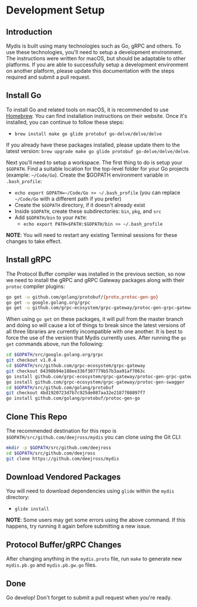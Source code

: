 Development Setup
=================

Introduction
------------
Mydis is built using many technologies such as Go, gRPC and others. To use these technologies, you'll need to setup a development environment. The instructions were written for macOS, but should be adaptable to other platforms. If you are able to successfully setup a development environment on another platform, please update this documentation with the steps required and submit a pull request.

Install Go
----------
To install Go and related tools on macOS, it is recommended to use [Homebrew](https://brew.sh/). You can find installation instructions on their website. Once it's installed, you can continue to follow these steps:
- `brew install make go glide protobuf go-delve/delve/delve`

If you already have these packages installed, please update them to the latest version: `brew upgrade make go glide protobuf go-delve/delve/delve`.

Next you'll need to setup a workspace. The first thing to do is setup your `$GOPATH`. Find a suitable location for the top-level folder for your Go projects (example: `~/Code/Go`). Create the $GOPATH environment variable in `.bash_profile`:
- `echo export GOPATH=~/Code/Go >> ~/.bash_profile` (you can replace `~/Code/Go` with a different path if you prefer)
- Create the `$GOPATH` directory, if it doesn't already exist
- Inside `$GOPATH`, create these subdirectories: `bin`, `pkg`, and `src`
- Add `$GOPATH/bin` to your `PATH`:
  - `echo export PATH=$PATH:$GOPATH/bin >> ~/.bash_profile`

**NOTE**: You will need to restart any existing Terminal sessions for these changes to take effect.

Install gRPC
------------
The Protocol Buffer compiler was installed in the previous section, so now we need to install the gRPC and gRPC Gateway packages along with their `protoc` compiler plugins:
```bash
go get -u github.com/golang/protobuf/{proto,protoc-gen-go}
go get -u google.golang.org/grpc
go get -u github.com/grpc-ecosystem/grpc-gateway/protoc-gen-grpc-gateway
```

When using `go get` on these packages, it will pull from the master branch and doing so will cause a lot of things to break since the latest versions of all three libraries are currently incompatible with one another. It is best to force the use of the version that Mydis currently uses. After running the `go get` commands above, run the following:
```bash
cd $GOPATH/src/google.golang.org/grpc
git checkout v1.0.4
cd $GOPATH/src/github.com/grpc-ecosystem/grpc-gateway
git checkout 84398b94e188ee336f307779b57b3aa91af7063c
go install github.com/grpc-ecosystem/grpc-gateway/protoc-gen-grpc-gateway
go install github.com/grpc-ecosystem/grpc-gateway/protoc-gen-swagger
cd $GOPATH/src/github.com/golang/protobuf
git checkout 4bd1920723d7b7c925de087aa32e2187708897f7
go install github.com/golang/protobuf/protoc-gen-go
```

Clone This Repo
---------------
The recommended destination for this repo is `$GOPATH/src/github.com/deejross/mydis` you can clone using the Git CLI:
```bash
mkdir -p $GOPATH/src/github.com/deejross
cd $GOPATH/src/github.com/deejross
git clone https://github.com/deejross/mydis
```

Download Vendored Packages
--------------------------
You will need to download dependencies using `glide` within the `mydis` directory:
- `glide install`

**NOTE**: Some users may get some errors using the above command. If this happens, try running it again before submitting a new issue.

Protocol Buffer/gRPC Changes
----------------------------
After changing anything in the `mydis.proto` file, run `make` to generate new `mydis.pb.go` and `mydis.pb.gw.go` files.

Done
----
Go develop! Don't forget to submit a pull request when you're ready.
